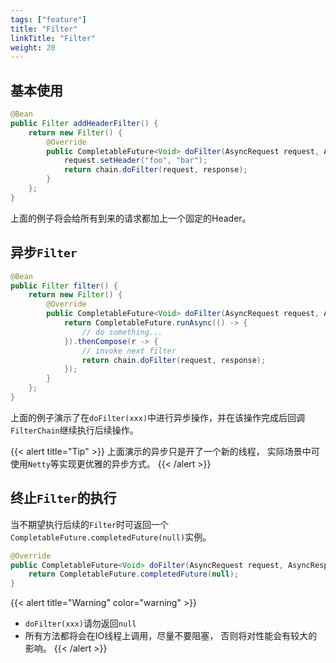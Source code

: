 ```yaml
---
tags: ["feature"]
title: "Filter"
linkTitle: "Filter"
weight: 20
---
```


## 基本使用

```java
@Bean
public Filter addHeaderFilter() {
    return new Filter() {
        @Override
        public CompletableFuture<Void> doFilter(AsyncRequest request, AsyncResponse response, FilterChain chain) {
            request.setHeader("foo", "bar");
            return chain.doFilter(request, response);
        }
    };
}
```

上面的例子将会给所有到来的请求都加上一个固定的Header。

## 异步`Filter`

```java
@Bean
public Filter filter() {
    return new Filter() {
        @Override
        public CompletableFuture<Void> doFilter(AsyncRequest request, AsyncResponse response, FilterChain chain) {
            return CompletableFuture.runAsync(() -> {
                // do something...
            }).thenCompose(r -> {
                // invoke next filter
                return chain.doFilter(request, response);
            });
        }
    };
}
```

上面的例子演示了在`doFilter(xxx)`中进行异步操作，并在该操作完成后回调`FilterChain`继续执行后续操作。

{{< alert title="Tip" >}}
上面演示的异步只是开了一个新的线程， 实际场景中可使用`Netty`等实现更优雅的异步方式。
{{< /alert >}}

## 终止`Filter`的执行

当不期望执行后续的`Filter`时可返回一个`CompletableFuture.completedFuture(null)`实例。

```java
@Override
public CompletableFuture<Void> doFilter(AsyncRequest request, AsyncResponse response, FilterChain chain) {
    return CompletableFuture.completedFuture(null);
}
```

{{< alert title="Warning" color="warning" >}}
- `doFilter(xxx)`请勿返回`null`
- 所有方法都将会在IO线程上调用，尽量不要阻塞， 否则将对性能会有较大的影响。
{{< /alert >}}
